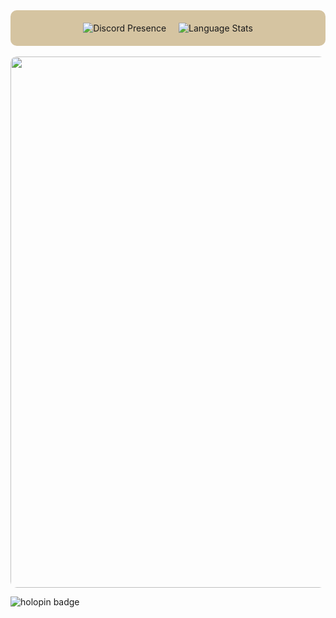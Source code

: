<div align="center" style="background-color: #d5c4a1; padding: 20px; border-radius: 10px; display: flex; justify-content: center; gap: 20px;">

  <img src="https://lanyard.cnrad.dev/api/1098339239432835162?theme=light&bg=fbf1c7&borderRadius=5px&idleMessage=Hacking!&hideBadges=true" alt="Discord Presence">

  <img src="https://github-readme-stats.vercel.app/api/top-langs/?username=0xSolanaceae&exclude_repo=reclamation&hide=css,java,html&theme=gruvbox_light&layout=donut" alt="Language Stats">

</div>

<br>

<img src="https://raw.githubusercontent.com/MartinChab-Pro/MartinChab-Pro/refs/heads/main/SociableCleanErmine-max-1mb.gif" width="850" style="border-radius: 10px;">

![holopin badge](https://holopin.me/atropasolanaceae)